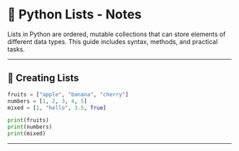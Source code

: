 # 📝 Python Lists - Notes

Lists in Python are ordered, mutable collections that can store elements of different data types. This guide includes syntax, methods, and practical tasks.

---

## 📌 Creating Lists

```python
fruits = ["apple", "banana", "cherry"]
numbers = [1, 2, 3, 4, 5]
mixed = [1, "hello", 3.5, True]

print(fruits)
print(numbers)
print(mixed)
```

---

